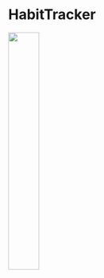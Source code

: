 # HabitTracker





<img src="https://user-images.githubusercontent.com/109591126/219033028-5b4a5900-6355-435b-b587-faf0f851f21f.png" width=35% height=35%>
